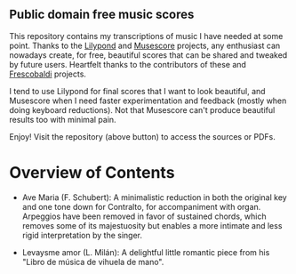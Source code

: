 ## Public domain free music scores

This repository contains my transcriptions of music I have needed at some point. Thanks to the [Lilypond](http://lilypond.org/) and [Musescore](https://musescore.org/) projects, any enthusiast can nowadays create, for free, beautiful scores that can be shared and tweaked by future users. Heartfelt thanks to the contributors of these and [Frescobaldi](http://frescobaldi.org/) projects.

I tend to use Lilypond for final scores that I want to look beautiful, and Musescore when I need faster experimentation and feedback (mostly when doing keyboard reductions). Not that Musescore can't produce beautiful results too with minimal pain.

Enjoy! Visit the repository (above button) to access the sources or PDFs.

# Overview of Contents

- Ave Maria (F. Schubert): A minimalistic reduction in both the original key and one tone down for Contralto, for accompaniment with organ. Arpeggios have been removed in favor of sustained chords, which removes some of its majestuosity but enables a more intimate and less rigid interpretation by the singer.

- Levaysme amor (L. Milán): A delightful little romantic piece from his "Libro de música de vihuela de mano".
